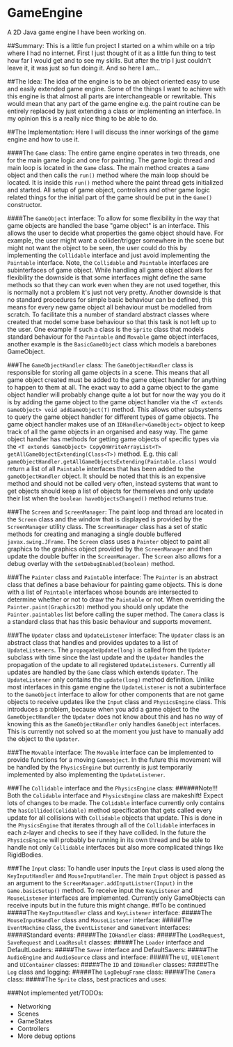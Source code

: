 # GameEngine
A 2D Java game engine I have been working on.

##Summary:
This is a little fun project I started on a whim while on a trip where I had no internet. First I just thought of it as a little fun thing to test how far I would get and to see my skills. But after the trip I just couldn't leave it, it was just so fun doing it. And so here I am...

##The Idea:
The idea of the engine is to be an object oriented easy to use and easily extended game engine. Some of the things I want to achieve with this engine is that almost all parts are interchangeable or rewritable. This would mean that any part of the game engine e.g. the paint routine can be entirely replaced by just extending a class or implementing an interface. In my opinion this is a really nice thing to be able to do.

##The Implementation:
Here I will discuss the inner workings of the game engine and how to use it.

####The `Game` class:
The entire game engine operates in two threads, one for the main game logic and one for painting. The game logic thread and main loop is located in the `Game` class. The main method creates a `Game` object and then calls the `run()` method where the main loop should be located. It is inside this `run()` method where the paint thread gets initialized and started. All setup of game object, controllers and other game logic related things for the initial part of the game should be put in the `Game()` constructor.

####The `GameObject` interface:
To allow for some flexibility in the way that game objects are handled the base "game object" is an interface. This allows the user to decide what properties the game object should have. For example, the user might want a collider/trigger somewhere in the scene but might not want the object to be seen, the user could do this by implementing the `Collidable` interface and just avoid implementing the `Paintable` interface. Note, the `Collidable` and `Paintable` interfaces are subinterfaces of game object. While handling all game object  allows for flexibility the downside is that some interfaces might define the same methods so that they can work even when they are not used together, this is normally not a problem it's just not very pretty. Another downside is that no standard procedures for simple basic behaviour can be defined, this means for every new game object all behaviour must be modelled from scratch. To facilitate this a number of standard abstract classes where created that model some base behaviour so that this task is not left up to the user. One example if such a class is the `Sprite` class that models standard behaviour for the `Paintable` and `Movable` game object interfaces, another example is the `BasicGameObject` class which models a barebones GameObject.

###The `GameObjectHandler` class:
The `GameObjectHandler` class is responsible for storing all game objects in a scene. This means that all game object created must be added to the game object handler for anything to happen to them at all. The exact way to add a game object to the game object handler will probably change quite a lot but for now the way you do it is by adding the game object to the game object handler via the `<T extends GameObject> void addGameObject(T)` method. This allows other subsystems to query the game object handler for different types of game objects. The game object handler makes use of an `IDHandler<GameObject>` object to keep track of all the game objects in an organised and easy way. The game object handler has methods for getting game objects of specific types via the `<T extends GameObject> CopyOnWriteArrayList<T> getAllGameObjectExtending(Class<T>)` method. E.g. this call `gameObjectHandler.getAllGameObjectsExtending(Paintable.class)` would return a list of all `Paintable` interfaces that has been added to the `gameObjectHandler` object. It should be noted that this is an expensive method and should not be called very often, instead systems that want to get objects should keep a list of objects for themselves and only update their list when the `boolean haveObjectsChanged()` method returns true.

###The `Screen` and `ScreenManager`:
The paint loop and thread are located in the `Screen` class and the window that is displayed is provided by the `ScreenManager` utility class. The `ScreenManager` class has a set of static methods for creating and managing a single double buffered `javax.swing.JFrame`. The `Screen` class uses a `Painter` object to paint all graphics to the graphics object provided by the `ScreenManager` and then update the double buffer in the `ScreenManager`. The `Screen` also allows for a debug overlay with the `setDebugEnabled(boolean)` method.

###The `Painter` class and `Paintable` interface:
The `Painter` is an abstract class that defines a base behaviour for painting game objects. This is done with a list of `Paintable` interfaces whose bounds are intersected to determine whether or not to draw the `Paintable` or not. When overriding the `Painter.paint(Graphics2D)` method you should only update the `Painter.paintables` list before calling the super method. The `Camera` class is a standard class that has this basic behaviour and supports movement.

###The `Updater` class and `UpdateListener` interface:
The `Updater` class is an abstract class that handles and provides updates to a list of `UpdateListeners`. The `propagateUpdate(long)` is called from the `Updater` subclass with time since the last update and the `Updater` handles the propagation of the update to all registered `UpdateListeners`. Currently all updates are handled by the `Game` class which extends `Updater`. The `UpdateListener` only contains the `update(long)` method definition. Unlike most interfaces in this game engine the `UpdateListener` is not a subinterface to the `GameObject` interface to allow for other components that are not game objects to receive updates like the `Input` class and `PhysicsEngine` class. This introduces a problem, because when you add a game object to the `GameObjectHandler` the `Updater` does not know about this and has no way of knowing this as the `GameObjectHandler` only handles `GameObject` interfaces. This is currently not solved so at the moment you just have to manually add the object to the `Updater`.

###The `Movable` interface:
The `Movable` interface can be implemented to provide functions for a moving `Gameobject`. In the future this movement will be handled by the `PhysicsEngine` but currently is just temporarily implemented by also implementing the `UpdateListener`.

###The `Collidable` interface and the `PhysicsEngine` class:
######Note!!! Both the `Colidable` interface and `PhysicsEngine` class are makeshift! Expect lots of changes to be made.
The `Colidable` interface currently only contains the `hasCollided(Colidable)` method specification that gets called every update for all collisions with `Collidable` objects that update. This is done in the `PhysicsEngine` that iterates through all of the `Collidable` interfaces in each z-layer and checks to see if they have collided. In the future the `PhysicsEngine` will probably be running in its own thread and be able to handle not only `Collidable` interfaces but also more complicated things like RigidBodies.

###The `Input` class:
To handle user inputs the `Input` class is used along the `KeyInputHandler` and `MouseInputHandler`. The main `Input` object is passed as an argument to the `ScreenManager.addInputListner(Input)` in the `Game.basicSetup()` method. To receive input the `KeyListener` and `MouseListener` interfaces are implemented. Currently only GameObjects can receive inputs but in the future this might change.
##To be continued
#####The `KeyInputHandler` class and `KeyListener` interface:
#####The `MouseInputHandler` class and `MouseListener` interface:
#####The `EventMachine` class, the `EventListener` and `GameEvent` interfaces:
#####Standard events:
#####The `IOHandler` class:
#####The `LoadRequest`, `SaveRequest` and `LoadResult` classes:
#####The `Loader` interface and DefaultLoaders:
#####The `Saver` interface and DefaultSavers:
#####The `AudioEngine` and `AudioSource` class and interface:
#####The `UI`, `UIElement` and `UIContainer` classes:
#####The `ID` and `IDHandler` classes:
#####The `Log` class and logging:
#####The `LogDebugFrame` class:
#####The `Camera` class:
#####The `Sprite` class, best practices and uses:

###Not implemented yet/TODOs:
* Networking
* Scenes
* GameStates
* Controllers
* More debug options
